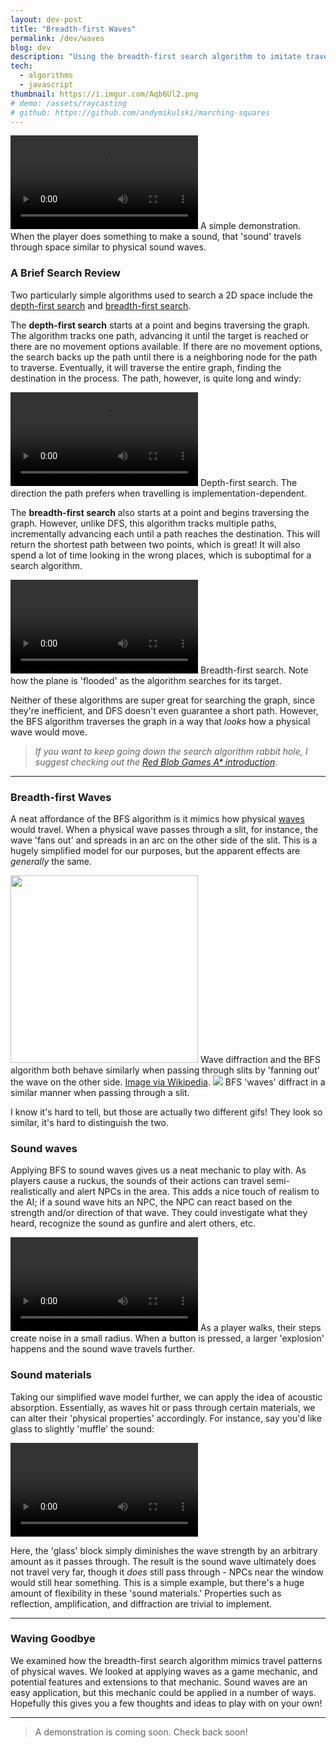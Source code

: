 ```yaml
---
layout: dev-post
title: "Breadth-first Waves"
permalink: /dev/waves
blog: dev
description: "Using the breadth-first search algorithm to imitate travelling sound waves."
tech:
  - algorithms
  - javascript
thumbnail: https://i.imgur.com/Aqb6Ul2.png
# demo: /assets/raycasting
# github: https://github.com/andymikulski/marching-squares
---
```


<video src="https://i.imgur.com/TsYJOpZ.mp4" class="fast" loop controls autoPlay></video>
<label>A simple demonstration. When the player does something to make a sound, that 'sound' travels through space similar to physical sound waves.</label>

### A Brief Search Review

Two particularly simple algorithms used to search a 2D space include the [depth-first search](https://en.wikipedia.org/wiki/Depth-first_search) and [breadth-first search](https://en.wikipedia.org/wiki/Breadth-first_search).

The **depth-first search** starts at a point and begins traversing the graph. The algorithm tracks one path, advancing it until the target is reached or there are no movement options available. If there are no movement options, the search backs up the path until there is a neighboring node for the path to traverse. Eventually, it will traverse the entire graph, finding the destination in the process. The path, however, is quite long and windy:

<video src="https://i.imgur.com/2hw5PCk.mp4" loop controls autoPlay></video>
<label>Depth-first search. The direction the path prefers when travelling is implementation-dependent.</label>

The **breadth-first search** also starts at a point and begins traversing the graph. However, unlike DFS, this algorithm tracks multiple paths, incrementally advancing each until a path reaches the destination. This will return the shortest path between two points, which is great! It will also spend a lot of time looking in the wrong places, which is suboptimal for a search algorithm.

<video src="https://i.imgur.com/BClRjMN.mp4" loop controls autoPlay></video>
<label>Breadth-first search. Note how the plane is 'flooded' as the algorithm searches for its target.</label>

Neither of these algorithms are super great for searching the graph, since they're inefficient, and DFS doesn't even guarantee a short path. However, the BFS algorithm traverses the graph in a way that _looks_ how a physical wave would move.

>_If you want to keep going down the search algorithm rabbit hole, I suggest checking out the [Red Blob Games A* introduction](https://www.redblobgames.com/pathfinding/a-star/introduction.html)_.

---

### Breadth-first Waves

A neat affordance of the BFS algorithm is it mimics how physical [waves](https://en.wikipedia.org/wiki/Wave) would travel. When a physical wave passes through a slit, for instance, the wave 'fans out' and spreads in an arc on the other side of the slit. This is a hugely simplified model for our purposes, but the apparent effects are _generally_ the same.

<img src="https://i.imgur.com/6YH8jFn.gif" height="300" />
<label>Wave diffraction and the BFS algorithm both behave similarly when passing through slits by 'fanning out' the wave on the other side. <a href="https://en.wikipedia.org/wiki/Diffraction_formalism" target="_blank">Image via Wikipedia</a>.</label>

<img src="https://imgur.com/AX81PTW.gif" />
<label>BFS 'waves' diffract in a similar manner when passing through a slit.</label>

I know it's hard to tell, but those are actually two different gifs! They look so similar, it's hard to distinguish the two.

### Sound waves

Applying BFS to sound waves gives us a neat mechanic to play with. As players cause a ruckus, the sounds of their actions can travel semi-realistically and alert NPCs in the area. This adds a nice touch of realism to the AI; if a sound wave hits an NPC, the NPC can react based on the strength and/or direction of that wave. They could investigate what they heard, recognize the sound as gunfire and alert others, etc.

<video src="https://i.imgur.com/XUjzv7z.mp4" loop controls autoPlay></video>
<label>As a player walks, their steps create noise in a small radius. When a button is pressed, a larger 'explosion' happens and the sound wave travels further.</label>

### Sound materials

Taking our simplified wave model further, we can apply the idea of acoustic absorption. Essentially, as waves hit or pass through certain materials, we can alter their 'physical properties' accordingly. For instance, say you'd like glass to slightly 'muffle' the sound:

<video class="slow" src="https://i.imgur.com/7cwX3Mn.mp4" loop controls autoPlay></video>

Here, the 'glass' block simply diminishes the wave strength by an arbitrary amount as it passes through. The result is the sound wave ultimately does not travel very far, though it _does_ still pass through - NPCs near the window would still hear something. This is a simple example, but there's a huge amount of flexibility in these 'sound materials.' Properties such as reflection, amplification, and diffraction are trivial to implement.

---

### Waving Goodbye

We examined how the breadth-first search algorithm mimics travel patterns of physical waves. We looked at applying waves as a game mechanic, and potential features and extensions to that mechanic. Sound waves are an easy application, but this mechanic could be applied in a number of ways. Hopefully this gives you a few thoughts and ideas to play with on your own! 

---

> A demonstration is coming soon. Check back soon!




<!--  
---

# [Demo](/assets/raycasting)

This demonstrates a few of the concepts listed above: ray casting, ray layering, identifying (and remembering) obstacles within the player's field of view. Play around with the settings in the control panel to get a sense of how the rays interact.

<iframe src="/assets/raycasting"></iframe>
<label>WASD or Arrow Keys to move, mouse to aim. Fiddle with the settings in the top right to see how the light changes!</label> -->
